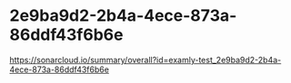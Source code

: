 # 2e9ba9d2-2b4a-4ece-873a-86ddf43f6b6e
https://sonarcloud.io/summary/overall?id=examly-test_2e9ba9d2-2b4a-4ece-873a-86ddf43f6b6e
